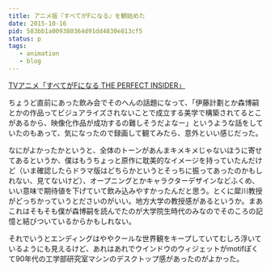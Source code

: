 ```yaml
---
title: アニメ版『すべてがFになる』を観始めた
date: 2015-10-16
pid: 583bb1a009380364d91dd4830e813cf5
status: p
tags:
   - animation
   - blog
---
```


[TVアニメ「すべてがFになる THE PERFECT INSIDER」][1]

ちょうど直前にあった飲み会でそのへんの話題になって、「伊藤計劃とか森博嗣とかの作品ってビジュアライズされないことで成立する美学で構築されてるとこがあるから、映像化作品が成功するの難しそうだよなー」というような話をしていたのもあって、気になったので録画して観てみたら、意外といい感じだった。

なにがよかったかというと、全体のトーンがあんまキメキメじゃないほうに寄せてあるというか、僕はもうちょっと原作に耽美的なイメージを持っていたんだけど（いま確認したらドラマ版はどちらかというとそっちに振ってあったのかもしれない、見てないけど）、オープニングとかキャラクターデザインなどふくめ、いい意味で期待値を下げていて飲み込みやすかったんだと思う。とくに犀川教授がどっちかっていうとださいのがいい。地方大学の教授感があるというか。まあこれはそもそも僕が森博嗣を読んでたのが大学院生時代のみなのでそのころの記憶と結びついているからかもしれない。

それでいうとエンディングはややクールな世界観をキープしていてむしろ浮いているようにも見えるけど、あれはあれでウインドウのウィジェットがmotifぽくて90年代の工学部研究室マシンのデスクトップ感があったのがよかった。

[1]:	http://www.f-noitamina.com/